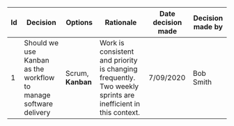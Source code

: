 | Id | Decision | Options | Rationale | Date decision made | Decision made by |
|---|---|---|---|---|---|
| 1 | Should we use Kanban as the workflow to manage software delivery | Scrum, **Kanban** | Work is consistent and priority is changing frequently.  Two weekly sprints are inefficient in this context. | 7/09/2020 | Bob Smith |
